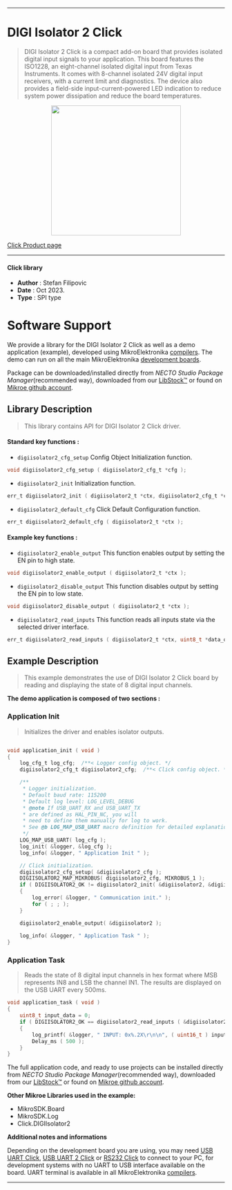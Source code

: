 
---
# DIGI Isolator 2 Click

> DIGI Isolator 2 Click is a compact add-on board that provides isolated digital input signals to your application. This board features the ISO1228, an eight-channel isolated digital input from Texas Instruments. It comes with 8-channel isolated 24V digital input receivers, with a current limit and diagnostics. The device also provides a field-side input-current-powered LED indication to reduce system power dissipation and reduce the board temperatures.

<p align="center">
  <img src="https://download.mikroe.com/images/click_for_ide/digiisolator2_click.png" height=300px>
</p>

[Click Product page](https://www.mikroe.com/digi-isolator-2-click)

---


#### Click library

- **Author**        : Stefan Filipovic
- **Date**          : Oct 2023.
- **Type**          : SPI type


# Software Support

We provide a library for the DIGI Isolator 2 Click
as well as a demo application (example), developed using MikroElektronika
[compilers](https://www.mikroe.com/necto-studio).
The demo can run on all the main MikroElektronika [development boards](https://www.mikroe.com/development-boards).

Package can be downloaded/installed directly from *NECTO Studio Package Manager*(recommended way), downloaded from our [LibStock&trade;](https://libstock.mikroe.com) or found on [Mikroe github account](https://github.com/MikroElektronika/mikrosdk_click_v2/tree/master/clicks).

## Library Description

> This library contains API for DIGI Isolator 2 Click driver.

#### Standard key functions :

- `digiisolator2_cfg_setup` Config Object Initialization function.
```c
void digiisolator2_cfg_setup ( digiisolator2_cfg_t *cfg );
```

- `digiisolator2_init` Initialization function.
```c
err_t digiisolator2_init ( digiisolator2_t *ctx, digiisolator2_cfg_t *cfg );
```

- `digiisolator2_default_cfg` Click Default Configuration function.
```c
err_t digiisolator2_default_cfg ( digiisolator2_t *ctx );
```

#### Example key functions :

- `digiisolator2_enable_output` This function enables output by setting the EN pin to high state.
```c
void digiisolator2_enable_output ( digiisolator2_t *ctx );
```

- `digiisolator2_disable_output` This function disables output by setting the EN pin to low state.
```c
void digiisolator2_disable_output ( digiisolator2_t *ctx );
```

- `digiisolator2_read_inputs` This function reads all inputs state via the selected driver interface.
```c
err_t digiisolator2_read_inputs ( digiisolator2_t *ctx, uint8_t *data_out );
```

## Example Description

> This example demonstrates the use of DIGI Isolator 2 Click board by reading and displaying the state of 8 digital input channels.

**The demo application is composed of two sections :**

### Application Init

> Initializes the driver and enables isolator outputs.

```c

void application_init ( void )
{
    log_cfg_t log_cfg;  /**< Logger config object. */
    digiisolator2_cfg_t digiisolator2_cfg;  /**< Click config object. */

    /** 
     * Logger initialization.
     * Default baud rate: 115200
     * Default log level: LOG_LEVEL_DEBUG
     * @note If USB_UART_RX and USB_UART_TX 
     * are defined as HAL_PIN_NC, you will 
     * need to define them manually for log to work. 
     * See @b LOG_MAP_USB_UART macro definition for detailed explanation.
     */
    LOG_MAP_USB_UART( log_cfg );
    log_init( &logger, &log_cfg );
    log_info( &logger, " Application Init " );

    // Click initialization.
    digiisolator2_cfg_setup( &digiisolator2_cfg );
    DIGIISOLATOR2_MAP_MIKROBUS( digiisolator2_cfg, MIKROBUS_1 );
    if ( DIGIISOLATOR2_OK != digiisolator2_init( &digiisolator2, &digiisolator2_cfg ) )
    {
        log_error( &logger, " Communication init." );
        for ( ; ; );
    }

    digiisolator2_enable_output( &digiisolator2 );
    
    log_info( &logger, " Application Task " );
}

```

### Application Task

> Reads the state of 8 digital input channels in hex format where MSB represents IN8 and LSB the channel IN1. The results are displayed on the USB UART every 500ms.

```c
void application_task ( void )
{
    uint8_t input_data = 0;
    if ( DIGIISOLATOR2_OK == digiisolator2_read_inputs ( &digiisolator2, &input_data ) )
    {
        log_printf( &logger, " INPUT: 0x%.2X\r\n\n", ( uint16_t ) input_data );
        Delay_ms ( 500 );
    }
}
```

The full application code, and ready to use projects can be installed directly from *NECTO Studio Package Manager*(recommended way), downloaded from our [LibStock&trade;](https://libstock.mikroe.com) or found on [Mikroe github account](https://github.com/MikroElektronika/mikrosdk_click_v2/tree/master/clicks).

**Other Mikroe Libraries used in the example:**

- MikroSDK.Board
- MikroSDK.Log
- Click.DIGIIsolator2

**Additional notes and informations**

Depending on the development board you are using, you may need
[USB UART Click](https://www.mikroe.com/usb-uart-click),
[USB UART 2 Click](https://www.mikroe.com/usb-uart-2-click) or
[RS232 Click](https://www.mikroe.com/rs232-click) to connect to your PC, for
development systems with no UART to USB interface available on the board. UART
terminal is available in all MikroElektronika
[compilers](https://shop.mikroe.com/compilers).

---
